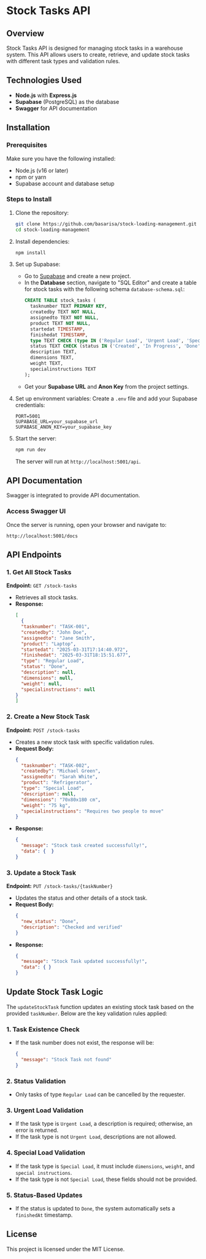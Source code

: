 # Stock Tasks API

## Overview

Stock Tasks API is designed for managing stock tasks in a warehouse system. This API allows users to create, retrieve, and update stock tasks with different task types and validation rules.

## Technologies Used

- **Node.js** with **Express.js**
- **Supabase** (PostgreSQL) as the database
- **Swagger** for API documentation

## Installation

### Prerequisites

Make sure you have the following installed:

- Node.js (v16 or later)
- npm or yarn
- Supabase account and database setup

### Steps to Install

1. Clone the repository:
   ```sh
   git clone https://github.com/basarisa/stock-loading-management.git
   cd stock-loading-management
   ```
2. Install dependencies:
   ```sh
   npm install
   ```
3. Set up Supabase:
   - Go to [Supabase](https://supabase.com/) and create a new project.
   - In the **Database** section, navigate to "SQL Editor" and create a table for stock tasks with the following schema `database-schema.sql`: 
     ```sql
     CREATE TABLE stock_tasks (
       tasknumber TEXT PRIMARY KEY,
       createdby TEXT NOT NULL,
       assignedto TEXT NOT NULL,
       product TEXT NOT NULL,
       startedat TIMESTAMP,
       finishedat TIMESTAMP,
       type TEXT CHECK (type IN ('Regular Load', 'Urgent Load', 'Special Load')),
       status TEXT CHECK (status IN ('Created', 'In Progress', 'Done', 'Cancelled')),
       description TEXT,
       dimensions TEXT,
       weight TEXT,
       specialinstructions TEXT
     );
     ```
   - Get your **Supabase URL** and **Anon Key** from the project settings.

4. Set up environment variables: Create a `.env` file and add your Supabase credentials:
   ```env
   PORT=5001
   SUPABASE_URL=your_supabase_url
   SUPABASE_ANON_KEY=your_supabase_key
   ```
5. Start the server:
   ```sh
   npm run dev
   ```
   The server will run at `http://localhost:5001/api`.

## API Documentation

Swagger is integrated to provide API documentation.

### Access Swagger UI

Once the server is running, open your browser and navigate to:

```
http://localhost:5001/docs
```

## API Endpoints

### 1. Get All Stock Tasks

**Endpoint:** `GET /stock-tasks`

- Retrieves all stock tasks.
- **Response:**
  ```json
  [
    {
    "tasknumber": "TASK-001",
    "createdby": "John Doe",
    "assignedto": "Jane Smith",
    "product": "Laptop",
    "startedat": "2025-03-31T17:14:40.972",
    "finishedat": "2025-03-31T18:15:51.677",
    "type": "Regular Load",
    "status": "Done",
    "description": null,
    "dimensions": null,
    "weight": null,
    "specialinstructions": null
  }
  ]
  ```

### 2. Create a New Stock Task

**Endpoint:** `POST /stock-tasks`

- Creates a new stock task with specific validation rules.
- **Request Body:**
  ```json
  {
    "tasknumber": "TASK-002",
    "createdby": "Michael Green",
    "assignedto": "Sarah White",
    "product": "Refrigerator",
    "type": "Special Load",
    "description": null,
    "dimensions": "70x80x180 cm",
    "weight": "75 kg",
    "specialinstructions": "Requires two people to move"
  }
  ```
- **Response:**
  ```json
  {
    "message": "Stock task created successfully!",
    "data": {  }
  }
  ```

### 3. Update a Stock Task

**Endpoint:** `PUT /stock-tasks/{taskNumber}`

- Updates the status and other details of a stock task.
- **Request Body:**
  ```json
  {
    "new_status": "Done",
    "description": "Checked and verified"
  }
  ```
- **Response:**
  ```json
  {
    "message": "Stock Task updated successfully!",
    "data": { }
  }
  ```

## Update Stock Task Logic

The `updateStockTask` function updates an existing stock task based on the provided `taskNumber`. Below are the key validation rules applied:

### 1. Task Existence Check
- If the task number does not exist, the response will be:
  ```json
  {
    "message": "Stock Task not found"
  }
  ```

### 2. Status Validation
- Only tasks of type `Regular Load` can be cancelled by the requester.

### 3. Urgent Load Validation
- If the task type is `Urgent Load`, a description is required; otherwise, an error is returned.
- If the task type is not `Urgent Load`, descriptions are not allowed.

### 4. Special Load Validation
- If the task type is `Special Load`, it must include `dimensions`, `weight`, and `special instructions`.
- If the task type is not `Special Load`, these fields should not be provided.

### 5. Status-Based Updates
- If the status is updated to `Done`, the system automatically sets a `finishedAt` timestamp.

## License

This project is licensed under the MIT License.


